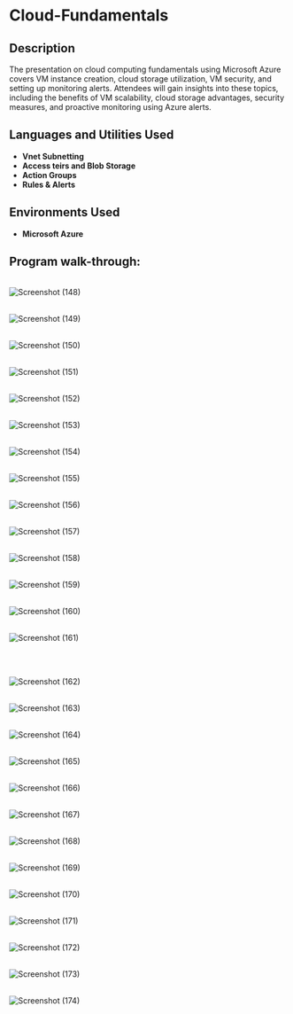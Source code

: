 # Cloud-Fundamentals

<h2>Description</h2>
The presentation on cloud computing fundamentals using Microsoft Azure covers VM instance creation, cloud storage utilization, VM security, and setting up monitoring alerts. Attendees will gain insights into these topics, including the benefits of VM scalability, cloud storage advantages, security measures, and proactive monitoring using Azure alerts.
<br />


<h2>Languages and Utilities Used</h2>

- <b>Vnet Subnetting</b> 
- <b>Access teirs and Blob Storage</b>
- <b>Action Groups</b>
- <b>Rules & Alerts</b> 

<h2>Environments Used </h2>

- <b>Microsoft Azure</b> 
 

<h2>Program walk-through:</h2>

<p align="center">

<br />![Screenshot (148)](https://github.com/Radel024/Cloud-Fundamentals/assets/137848295/70a3e04c-054d-4afb-9182-f79cdff5343e)
<br />

<br />![Screenshot (149)](https://github.com/Radel024/Cloud-Fundamentals/assets/137848295/4674e79d-6a07-4a15-86ec-28bdbde05936)
<br />

<br />![Screenshot (150)](https://github.com/Radel024/Cloud-Fundamentals/assets/137848295/0565c6f9-cd4a-4dd3-8907-2d6066c936d0)
<br />

<br />![Screenshot (151)](https://github.com/Radel024/Cloud-Fundamentals/assets/137848295/7dff4f86-c4d5-4f38-9cb5-1ef130f7e7e4)
<br />

<br />![Screenshot (152)](https://github.com/Radel024/Cloud-Fundamentals/assets/137848295/798387ef-d3bd-4e73-972c-bdc2d0ce2e60)
<br />

<br />![Screenshot (153)](https://github.com/Radel024/Cloud-Fundamentals/assets/137848295/bf57733a-0461-4d56-92bf-4f40aefadff1)
<br />

<br />![Screenshot (154)](https://github.com/Radel024/Cloud-Fundamentals/assets/137848295/02bcc7cd-8a26-41f7-93a3-4f945387515e)
<br />

<br />![Screenshot (155)](https://github.com/Radel024/Cloud-Fundamentals/assets/137848295/db9a0667-2c7c-4fa4-8f40-e8a60cd5b957)
<br />

<br />![Screenshot (156)](https://github.com/Radel024/Cloud-Fundamentals/assets/137848295/7f05b25a-4c3a-4076-9516-a8df0efce377)
<br />

<br />![Screenshot (157)](https://github.com/Radel024/Cloud-Fundamentals/assets/137848295/ffeafeb2-3d54-4fa6-9ae3-163e19c5917b)
<br />

<br />![Screenshot (158)](https://github.com/Radel024/Cloud-Fundamentals/assets/137848295/f4a4d906-a73a-47a5-8dce-40ed09929a4d)
<br />

<br />![Screenshot (159)](https://github.com/Radel024/Cloud-Fundamentals/assets/137848295/23bc33c3-67c6-4f32-9c65-0aad67f973b8)
<br />

<br />![Screenshot (160)](https://github.com/Radel024/Cloud-Fundamentals/assets/137848295/bc838c8f-ddf9-47f9-9bd4-0351922d54b6)
<br />

<br />![Screenshot (161)](https://github.com/Radel024/Cloud-Fundamentals/assets/137848295/d63a039f-d323-44c0-a1cb-70faadd4a7fa)

<br />

<br />![Screenshot (162)](https://github.com/Radel024/Cloud-Fundamentals/assets/137848295/f5e11425-10f9-4b26-98d6-71f0e4066f44)
<br />

<br />![Screenshot (163)](https://github.com/Radel024/Cloud-Fundamentals/assets/137848295/848e58df-f077-47ac-9f22-a43ad8d150a5)
<br />

<br />![Screenshot (164)](https://github.com/Radel024/Cloud-Fundamentals/assets/137848295/9b1d9339-c89b-492c-899c-1b5c45fffe74)
<br />

<br />![Screenshot (165)](https://github.com/Radel024/Cloud-Fundamentals/assets/137848295/c45ef4d4-f463-4e42-ba5c-b0589704acc5)
<br />

<br />![Screenshot (166)](https://github.com/Radel024/Cloud-Fundamentals/assets/137848295/362252ce-0ef3-4c5c-943b-e3c6ca0840d6)
<br />

<br />![Screenshot (167)](https://github.com/Radel024/Cloud-Fundamentals/assets/137848295/ebcdf6d5-a210-431b-981f-bbe7d7988b85)
<br />

<br />![Screenshot (168)](https://github.com/Radel024/Cloud-Fundamentals/assets/137848295/e07fea64-1bbe-4302-b522-671eff1e012f)
<br />

<br />![Screenshot (169)](https://github.com/Radel024/Cloud-Fundamentals/assets/137848295/a8229af4-e363-43e5-81a0-d4a37ebcaaf5)
<br />

<br />![Screenshot (170)](https://github.com/Radel024/Cloud-Fundamentals/assets/137848295/1e90cb78-bd83-4aa4-8e9a-fdd9342fdc07)
<br />

<br />![Screenshot (171)](https://github.com/Radel024/Cloud-Fundamentals/assets/137848295/073521a3-464b-478f-afa2-00bc2457698a)
<br />

<br />![Screenshot (172)](https://github.com/Radel024/Cloud-Fundamentals/assets/137848295/c075eb05-bc9a-4e8b-bcd9-e9ce8055d553)
<br />

<br />![Screenshot (173)](https://github.com/Radel024/Cloud-Fundamentals/assets/137848295/60686ddc-f900-44d6-9746-60a29197a3a4)
<br />

<br />![Screenshot (174)](https://github.com/Radel024/Cloud-Fundamentals/assets/137848295/36d55f28-c359-442e-9007-db95433f584a)
<br />


<!--
 ```diff
- text in red
+ text in green
! text in orange
# text in gray
@@ text in purple (and bold)@@
